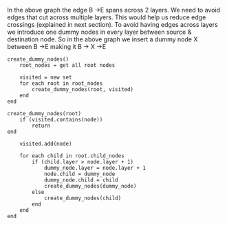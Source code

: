 In the above graph the edge B ->E spans across 2 layers. We need to avoid edges that cut across multiple layers. This would help us reduce edge crossings (explained in next section). To avoid having edges across layers we introduce one dummy nodes in every layer between source & destination node. So in the above graph we insert a dummy node X between B ->E making it B -> X ->E

    create_dummy_nodes()
        root_nodes = get all root nodes

        visited = new set
        for each root in root_nodes
            create_dummy_nodes(root, visited)
        end
    end

    create_dummy_nodes(root)
        if (visited.contains(node))
            return
	end

        visited.add(node)

        for each child in root.child_nodes
            if (child.layer > node.layer + 1)
                dummy_node.layer = node.layer + 1
                node.child = dummy_node
                dummy_node.child = child
                create_dummy_nodes(dummy_node)
            else
                create_dummy_nodes(child)
            end
        end
    end
